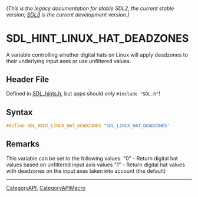 ###### (This is the legacy documentation for stable SDL2, the current stable version; [SDL3](https://wiki.libsdl.org/SDL3/) is the current development version.)
# SDL_HINT_LINUX_HAT_DEADZONES

A variable controlling whether digital hats on Linux will apply deadzones to their underlying input axes or use unfiltered values.

## Header File

Defined in [SDL_hints.h](https://github.com/libsdl-org/SDL/blob/SDL2/include/SDL_hints.h), but apps should _only_ `#include "SDL.h"`!

## Syntax

```c
#define SDL_HINT_LINUX_HAT_DEADZONES "SDL_LINUX_HAT_DEADZONES"
```

## Remarks

This variable can be set to the following values: "0" - Return digital hat
values based on unfiltered input axis values "1" - Return digital hat
values with deadzones on the input axes taken into account (the default)

----
[CategoryAPI](CategoryAPI), [CategoryAPIMacro](CategoryAPIMacro)

